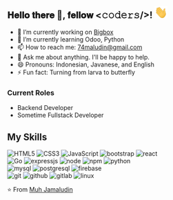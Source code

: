 ## 𝐇𝐞𝐥𝐥𝐨 𝐭𝐡𝐞𝐫𝐞 👋, 𝐟𝐞𝐥𝐥𝐨𝐰 <𝚌𝚘𝚍𝚎𝚛𝚜/>! <img src="https://raw.githubusercontent.com/ABSphreak/ABSphreak/master/gifs/Hi.gif" width="30px">

- 🔭 I’m currently working on [Bigbox](https://www.thebigbox.id/)
- 🌱 I’m currently learning Odoo, Python
- 📫 How to reach me: 74maludin@gmail.com
- 💬 Ask me about anything. I'll be happy to help.
- 😄 Pronouns: Indonesian, Javanese, and English
- ⚡ Fun fact: Turning from larva to butterfly

### Current Roles
 - Backend Developer
 - Sometime Fullstack Developer

## My Skills
![HTML5](https://img.shields.io/badge/html%205-grey?style=for-the-badge&logo=html5&logoColor=white&labelColor=8E2DE2)
![CSS3](https://img.shields.io/badge/css%203-grey?style=for-the-badge&logo=css3&logoColor=white&labelColor=8E2DE2)
![JavaScript](https://img.shields.io/badge/-JavaScript-grey?style=for-the-badge&logo=javascript&logoColor=white&labelColor=8E2DE2)
![bootstrap](https://img.shields.io/badge/-bootstrap-grey?style=for-the-badge&logo=bootstrap&logoColor=white&labelColor=8E2DE2)
![react](https://img.shields.io/badge/-react-grey?style=for-the-badge&logo=react&logoColor=white&labelColor=8E2DE2)
<br>
![Go](https://img.shields.io/badge/go-grey?style=for-the-badge&logo=go&logoColor=white&labelColor=8E2DE2)
![expressjs](https://img.shields.io/badge/expressjs-grey?style=for-the-badge&logo=google&logoColor=white&labelColor=8E2DE2)
![node](https://img.shields.io/badge/-node-grey?style=for-the-badge&logo=node.js&logoColor=white&labelColor=8E2DE2)
![npm](https://img.shields.io/badge/-npm-grey?style=for-the-badge&logo=npm&logoColor=white&labelColor=8E2D2)
![python](https://img.shields.io/badge/-python-grey?style=for-the-badge&logo=python&logoColor=white&labelColor=8E2D2)
<br>
![mysql](https://img.shields.io/badge/-mysql-grey?style=for-the-badge&logo=mysql&logoColor=white&labelColor=8E2DE2)
![postgresql](https://img.shields.io/badge/-postgresql-grey?style=for-the-badge&logo=postgresql&logoColor=white&labelColor=8E2DE2)
![firebase](https://img.shields.io/badge/-firebase-grey?style=for-the-badge&logo=firebase&logoColor=white&labelColor=8E2DE2)
<br>
![git](https://img.shields.io/badge/-git-grey?style=for-the-badge&logo=git&logoColor=white&labelColor=8E2DE2)
![github](https://img.shields.io/badge/-github-grey?style=for-the-badge&logo=github&logoColor=white&labelColor=8E2DE2)
![gitlab](https://img.shields.io/badge/-gitlab-grey?style=for-the-badge&logo=gitlab&logoColor=white&labelColor=8E2DE2)
![linux](https://img.shields.io/badge/-linux-grey?style=for-the-badge&logo=linux&logoColor=white&labelColor=8E2DE2)

<!--
## My Github Status

<img align="center" src="https://github-readme-stats.vercel.app/api?username=muhjamaludin&include_all_commits=false&count_private=true&show_icons=true&themes=prussian" alt="devSouvik's Github Stats">
<img src="https://github-readme-stats.vercel.app/api/top-langs/?username=muhjamaludin&show_icons=true&theme=vue-dark">
-->

⭐️ From [Muh Jamaludin](https://github.com/muhjamaludin)

<!--
Anyway, here are some other cool stuff from me ...

    A Stack Overflow top 3% contributor. Answered hundred of questions there.
    An author of Udemy course Fundamental Docker and Kubernetes in Bahasa Indonesia.
    An author of the most famous Indonesian Go Programming Guide: Dasar Pemrograman Golang.
    Creator of some iOS apps with total download roughly around 4 millions.
    Creator of some Chrome Extensions.
    ... and lastly, here we go, my Github account point_down

-->
